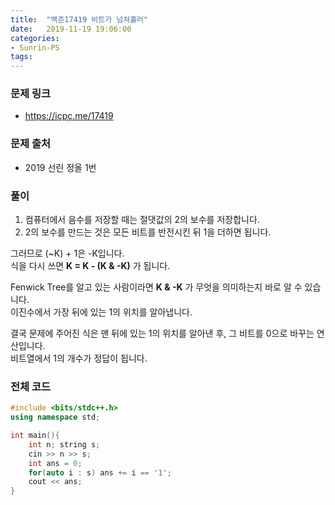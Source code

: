 ```yaml
---
title:  "백준17419 비트가 넘쳐흘러"
date:   2019-11-19 19:06:00
categories:
- Sunrin-PS
tags:
---
```


### 문제 링크
* https://icpc.me/17419

### 문제 출처
* 2019 선린 정올 1번

### 풀이
1. 컴퓨터에서 음수를 저장할 때는 절댓값의 2의 보수를 저장합니다.
2. 2의 보수를 만드는 것은 모든 비트를 반전시킨 뒤 1을 더하면 됩니다.

그러므로 (~K) + 1은 -K입니다.<br>
식을 다시 쓰면 **K = K - (K & -K)** 가 됩니다.

Fenwick Tree를 알고 있는 사람이라면 **K & -K** 가 무엇을 의미하는지 바로 알 수 있습니다.<Br>
이진수에서 가장 뒤에 있는 1의 위치를 알아냅니다.

결국 문제에 주어진 식은 맨 뒤에 있는 1의 위치를 알아낸 후, 그 비트를 0으로 바꾸는 연산입니다.<Br>
비트열에서 1의 개수가 정답이 됩니다.

### 전체 코드
```cpp
#include <bits/stdc++.h>
using namespace std;

int main(){
	int n; string s;
	cin >> n >> s;
	int ans = 0;
	for(auto i : s) ans += i == '1';
	cout << ans;
}
```

